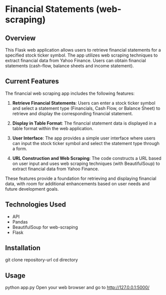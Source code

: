 # Financial Statements (web-scraping)

## Overview

This Flask web application allows users to retrieve financial statements for a specified stock ticker symbol. The app utilizes web scraping techniques to extract financial data from Yahoo Finance. Users can obtain financial statements (cash-flow, balance sheets and income statement). 

## Current Features

The financial web scraping app includes the following features:

1. **Retrieve Financial Statements**: Users can enter a stock ticker symbol and select a statement type (Financials, Cash Flow, or Balance Sheet) to retrieve and display the corresponding financial statement.

2. **Display in Table Format**: The financial statement data is displayed in a table format within the web application.

3. **User Interface**: The app provides a simple user interface where users can input the stock ticker symbol and select the statement type through a form.


4. **URL Construction and Web Scraping**: The code constructs a URL based on user input and uses web scraping techniques (with BeautifulSoup) to extract financial data from Yahoo Finance.


These features provide a foundation for retrieving and displaying financial data, with room for additional enhancements based on user needs and future development goals.


## Technologies Used

- API
- Pandas
- BeautifulSoup for web-scraping
- Flask

## Installation

git clone repository-url
cd directory


## Usage

python app.py
Open your web browser and go to http://127.0.0.1:5000/





